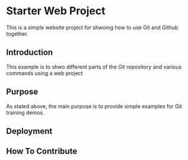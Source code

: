 # Starter Web Project

This is a simple website project for shwoing how to use Git and Github together.

## Introduction

This example is to shwo different parts of the Git repository and various commands using a web project

## Purpose

As stated above, the main purpose is to provide simple examples for Git training demos.

## Deployment

## How To Contribute 
